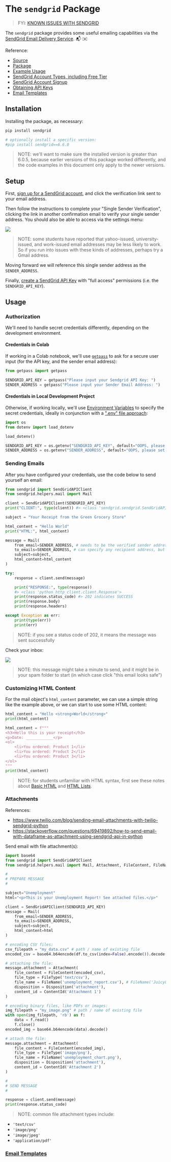 # The `sendgrid` Package

> FYI: [KNOWN ISSUES WITH SENDGRID](https://github.com/prof-rossetti/intro-to-python/issues/41)

The `sendgrid` package provides some useful emailing capabilities via the [SendGrid Email Delivery Service](https://sendgrid.com/solutions/email-api/). :mailbox_with_mail: :envelope:

Reference:

  + [Source](https://github.com/sendgrid/sendgrid-python)
  + [Package](https://pypi.python.org/pypi/sendgrid)
  + [Example Usage](https://github.com/sendgrid/sendgrid-python/blob/master/examples/helpers/mail/mail_example.py)
  + [SendGrid Account Types, including Free Tier](https://sendgrid.com/pricing/)
  + [SendGrid Account Signup](https://signup.sendgrid.com/)
  + [Obtaining API Keys](https://app.sendgrid.com/settings/api_keys)
  + [Email Templates](https://sendgrid.com/docs/ui/sending-email/how-to-send-an-email-with-dynamic-transactional-templates/)


## Installation

Installing the package, as necessary:

```sh
pip install sendgrid

# optionally install a specific version:
#pip install sendgrid==6.6.0
```

> NOTE: we'll want to make sure the installed version is greater than 6.0.5, because earlier versions of this package worked differently, and the code examples in this document only apply to the newer versions.

## Setup

First, [sign up for a SendGrid account](https://signup.sendgrid.com/), and click the verification link sent to your email address.

Then follow the instructions to complete your "Single Sender Verification", clicking the link in another confirmation email to verify your single sender address. You should also be able to access via the settings menu:

![](https://user-images.githubusercontent.com/1328807/85074750-0cb54c00-b18b-11ea-940f-769cbcde53ad.png)

> NOTE: some students have reported that yahoo-issued, university-issued, and work-issued email addresses may be less likely to work. So if you run into issues with these kinds of addresses, perhaps try a Gmail address.

Moving forward we will reference this single sender address as the `SENDER_ADDRESS`.

Finally, [create a SendGrid API Key](https://app.sendgrid.com/settings/api_keys) with "full access" permissions (i.e. the `SENDGRID_API_KEY`).

## Usage

### Authorization


We'll need to handle secret credentials differently, depending on the development environment.

#### Credentials in Colab

If working in a Colab notebook, we'll use [`getpass`](/notes/python/modules/getpass.md) to ask for a secure user input (for the API key, and the sender email address):

```py
from getpass import getpass

SENDGRID_API_KEY = getpass("Please input your Sendgrid API Key: ")
SENDER_ADDRESS = getpass("Please input your Sender Email Address: ")
```

#### Credentials in Local Development Project

Otherwise, if working locally, we'll use [Environment Variables](/notes/environment-variables/README.md) to specify the secret credentials, ideally in conjunction with a [".env" file approach](/notes/python/packages/dotenv.md):

```py
import os
from dotenv import load_dotenv

load_dotenv()

SENDGRID_API_KEY = os.getenv("SENDGRID_API_KEY", default="OOPS, please set env var called 'SENDGRID_API_KEY'")
SENDER_ADDRESS = os.getenv("SENDER_ADDRESS", default="OOPS, please set env var called 'SENDER_ADDRESS'")
```


### Sending Emails

After you have configured your credentials, use the code below to send yourself an email:

```py
from sendgrid import SendGridAPIClient
from sendgrid.helpers.mail import Mail

client = SendGridAPIClient(SENDGRID_API_KEY)
print("CLIENT:", type(client)) #> <class 'sendgrid.sendgrid.SendGridAPIClient>

subject = "Your Receipt from the Green Grocery Store"

html_content = "Hello World"
print("HTML:", html_content)

message = Mail(
    from_email=SENDER_ADDRESS, # needs to be the verified sender address
    to_emails=SENDER_ADDRESS, # can specify any recipient address, but self-sending here for demo purposes
    subject=subject,
    html_content=html_content
)

try:
    response = client.send(message)

    print("RESPONSE:", type(response))
    #> <class 'python_http_client.client.Response'>
    print(response.status_code) #> 202 indicates SUCCESS
    print(response.body)
    print(response.headers)

except Exception as err:
    print(type(err))
    print(err)

```

> NOTE: if you see a status code of 202, it means the message was sent successfully

Check your inbox:

![](/img/notes/python/packages/sendgrid/email-screenshot.png)

> NOTE: this message might take a minute to send, and it might be in your spam folder to start (in which case click "this email looks safe")


### Customizing HTML Content

For the mail object's `html_content` parameter, we can use a simple string like the example above, or we can start to use some HTML content:

```py
html_content = "Hello <strong>World</strong>"
print(html_content)
```

```py
html_content = f"""
<h3>Hello this is your receipt</h3>
<p>Date: ____________</p>
<ol>
    <li>You ordered: Product 1</li>
    <li>You ordered: Product 2</li>
    <li>You ordered: Product 3</li>
</ol>
"""
print(html_content)
```

> NOTE: for students unfamiliar with HTML syntax, first see these notes about [Basic HTML](https://www.w3schools.com/html/html_basic.asp) and [HTML Lists](https://www.w3schools.com/html/html_lists.asp).

### Attachments

References:
  + https://www.twilio.com/blog/sending-email-attachments-with-twilio-sendgrid-python
  + https://stackoverflow.com/questions/69419892/how-to-send-email-with-dataframe-as-attachment-using-sendgrid-api-in-python

Send email with file attachment(s):

```py
import base64
from sendgrid import SendGridAPIClient
from sendgrid.helpers.mail import Mail, Attachment, FileContent, FileName, FileType, Disposition, ContentId

#
# PREPARE MESSAGE
#

subject="Unemployment"
html="<p>This is your Unemployment Report! See attached files.</p>"

client = SendGridAPIClient(SENDGRID_API_KEY)
message = Mail(
    from_email=SENDER_ADDRESS,
    to_emails=SENDER_ADDRESS,
    subject=subject,
    html_content=html
)

# encoding CSV files:
csv_filepath = "my_data.csv" # path / name of existing file
encoded_csv = base64.b64encode(df.to_csv(index=False).encode()).decode()

# attaching the file:
message.attachment = Attachment(
    file_content = FileContent(encoded_csv),
    file_type = FileType('text/csv'),
    file_name = FileName('unemployment_report.csv'), # FileName('JuicyLiftWorkout.pdf')
    disposition = Disposition('attachment'),
    content_id = ContentId('Attachment 1')
)

# encoding binary files, like PDFs or images:
img_filepath = "my_image.png" # path / name of existing file
with open(img_filepath, 'rb') as f:
    data = f.read()
    f.close()
encoded_img = base64.b64encode(data).decode()

# attach the file:
message.attachment = Attachment(
    file_content = FileContent(encoded_img),
    file_type = FileType('image/png'),
    file_name = FileName('unemployment_chart.png'),
    disposition = Disposition('attachment'),
    content_id = ContentId('Attachment 2')
)

#
# SEND MESSAGE
#

response = client.send(message)
print(response.status_code)
```

> NOTE: common file attachment types include:
  + `'text/csv'`
  + `'image/png'`
  + `'image/jpeg'`
  + `'application/pdf'`



### [Email Templates](sendgrid/email-templates.md)
